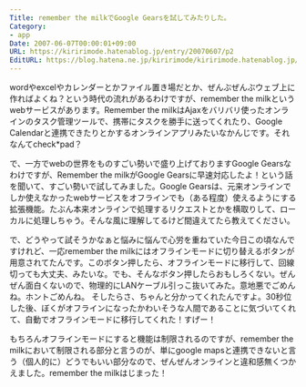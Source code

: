 ```yaml
---
Title: remember the milkでGoogle Gearsを試してみたりした。
Category:
- app
Date: 2007-06-07T00:00:01+09:00
URL: https://kiririmode.hatenablog.jp/entry/20070607/p2
EditURL: https://blog.hatena.ne.jp/kiririmode/kiririmode.hatenablog.jp/atom/entry/8454420450078217264
---
```


wordやexcelやカレンダーとかファイル置き場だとか、ぜんぶぜんぶウェブ上に作ればよくね？という時代の流れがあるわけですが、remember the milkというwebサービスがあります。Remember the milkはAjaxをバリバリ使ったオンラインのタスク管理ツールで、携帯にタスクを勝手に送ってくれたり、Google Calendarと連携できたりとかするオンラインアプリみたいなかんじです。それなんてcheck*pad？


で、一方でwebの世界をものすごい勢いで盛り上げておりますGoogle Gearsなわけですが、Remember the milkがGoogle Gearsに早速対応したよ！という話を聞いて、すごい勢いで試してみました。Google Gearsは、元来オンラインでしか使えなかったwebサービスをオフラインでも（ある程度）使えるようにする拡張機能。たぶん本来オンラインで処理するリクエストとかを横取りして、ローカルに処理しちゃう。そんな風に理解してるけど間違えてたら教えてください。


で、どうやって試そうかなぁと悩みに悩んで心労を重ねていた今日この頃なんですけれど、一応remember the milkにはオフラインモードに切り替えるボタンが用意されてたんです。このボタン押したら、オフラインモードに移行して、回線切っても大丈夫、みたいな。でも、そんなボタン押したらおもしろくない。ぜんぜん面白くないので、物理的にLANケーブル引っこ抜いてみた。意地悪でごめんね。ホントごめんね。
そしたらさ、ちゃんと分かってくれたんですよ。30秒位した後、ぼくがオフラインになったかわいそうな人間であることに気づいてくれて、自動でオフラインモードに移行してくれた！すげー！


もちろんオフラインモードにすると機能は制限されるのですが、remember the milkにおいて制限される部分と言うのが、単にgoogle mapsと連携できないと言う（個人的に）どうでもいい部分なので、ぜんぜんオンラインと違和感無くつかえました。remember the milkはじまった！

